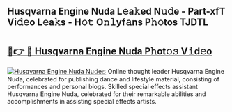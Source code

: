 ## Husqvarna Engine Nuda L𝚎a𝚔ed N𝚞𝚍e - Part-xfT Vi𝚍𝚎o L𝚎a𝚔s - H𝚘𝚝 O𝚗𝚕yf𝚊ns P𝚑𝚘tos TJDTL

# <h2><a href="http://kfcuxh.oniu.top/?m=Husqvarna+Engine+Nuda">🔗👉 🔴 Husqvarna Engine Nuda P𝚑ot𝚘𝚜 V𝚒d𝚎o</a></h2>

[![Husqvarna Engine Nuda Nu𝚍e𝚜](https://i.imgur.com/0qMVB7G.gif)](http://kfcuxh.oniu.top/?m=Husqvarna+Engine+Nuda)
Online thought leader Husqvarna Engine Nuda, celebrated for publishing dance and lifestyle material, consisting of performances and personal blogs. Skilled special effects assistant Husqvarna Engine Nuda, celebrated for their remarkable abilities and accomplishments in assisting special effects artists.  
